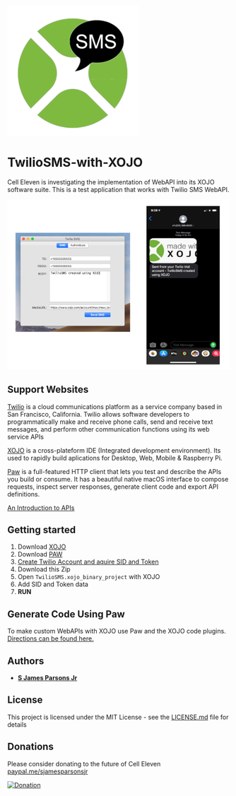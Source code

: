 ![TwilioSMS_XOJO Logo](/TwilioSMS_XOJO.png)

# TwilioSMS-with-XOJO

Cell Eleven is investigating the implementation of WebAPI into its XOJO software suite.  This is a test application that works with Twilio SMS WebAPI.

![TwilioSMS_XOJO_iPhone](/TwilioSMS_iPhone_Image.png)


## Support Websites
[Twilio](https://www.twilio.com/) is a cloud communications platform as a service company based in San Francisco, California. Twilio allows software developers to programmatically make and receive phone calls, send and receive text messages, and perform other communication functions using its web service APIs

[XOJO](https://www.xojo.com/) is a cross-plateform IDE (Integrated development environment).  Its used to rapidly build aplications for Desktop, Web, Mobile & Raspberry Pi.

[Paw](https://paw.cloud/) is a full-featured HTTP client that lets you test and describe the APIs you build or consume. It has a beautiful native macOS interface to compose requests, inspect server responses, generate client code and export API definitions.

[An Introduction to APIs](https://zapier.com/learn/apis/chapter-1-introduction-to-apis/)


## Getting started
 1. Download [XOJO](https://www.xojo.com/)
 2. Download [PAW](https://paw.cloud/)
 3. [Create Twilio Account and aquire SID and Token](https://www.youtube.com/watch?v=GZvSYJDk-us&t=4417s)
 4. Download this Zip
 5. Open ```TwilioSMS.xojo_binary_project``` with XOJO
 6. Add SID and Token data
 7. **RUN**

## Generate Code Using Paw
To make custom WebAPIs with XOJO use Paw and the XOJO code plugins.  [Directions can be found here.](https://blog.xojo.com/2016/01/06/generating-xojo-code-from-paw/)


## Authors

* **[S James Parsons Jr](https://www.linkedin.com/in/sjamesparsonsjr/)** 

## License

This project is licensed under the MIT License - see the [LICENSE.md](LICENSE.md) file for details

## Donations
Please consider donating to the future of Cell Eleven
[paypal.me/sjamesparsonsjr](https://www.paypal.com/paypalme/my/profile)


[![Donation](https://www.thenewatlantis.com/imgLib/20200417_paypal.jpg)](https://www.paypal.com/paypalme/my/profile)
